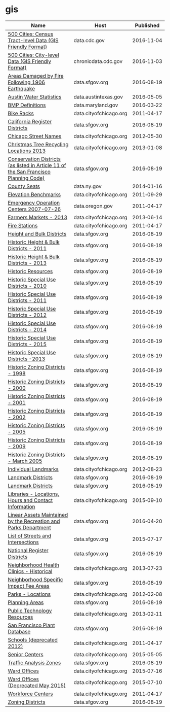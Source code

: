 # gis

Name | Host | Published
---- | ---- | ---------
[500 Cities: Census Tract-level Data (GIS Friendly Format)](../datasets/k86t-wghb.md) | data.cdc.gov | 2016&#x2011;11&#x2011;04
[500 Cities: City-level Data (GIS Friendly Format)](../datasets/dxpw-cm5u.md) | chronicdata.cdc.gov | 2016&#x2011;11&#x2011;03
[Areas Damaged by Fire Following 1906 Earthquake](../datasets/yk2r-b4e8.md) | data.sfgov.org | 2016&#x2011;08&#x2011;19
[Austin Water Statistics](../datasets/87qq-mkwq.md) | data.austintexas.gov | 2016&#x2011;05&#x2011;05
[BMP Definitions](../datasets/rm5m-2b2j.md) | data.maryland.gov | 2016&#x2011;03&#x2011;22
[Bike Racks](../datasets/cbyb-69xx.md) | data.cityofchicago.org | 2011&#x2011;04&#x2011;17
[California Register Districts](../datasets/8jmc-fmem.md) | data.sfgov.org | 2016&#x2011;08&#x2011;19
[Chicago Street Names](../datasets/i6bp-fvbx.md) | data.cityofchicago.org | 2012&#x2011;05&#x2011;30
[Christmas Tree Recycling Locations 2013](../datasets/spxm-tnai.md) | data.cityofchicago.org | 2013&#x2011;01&#x2011;08
[Conservation Districts (as listed in Article 11 of the San Francisco Planning Code)](../datasets/wfz6-yn2b.md) | data.sfgov.org | 2016&#x2011;08&#x2011;19
[County Seats](../datasets/4xc7-bukh.md) | data.ny.gov | 2014&#x2011;01&#x2011;16
[Elevation Benchmarks](../datasets/zgvr-7yfd.md) | data.cityofchicago.org | 2011&#x2011;09&#x2011;29
[Emergency Operation Centers 2007-07-26](../datasets/pjn6-jprb.md) | data.oregon.gov | 2011&#x2011;04&#x2011;17
[Farmers Markets - 2013](../datasets/i8y3-ytj4.md) | data.cityofchicago.org | 2013&#x2011;06&#x2011;14
[Fire Stations](../datasets/28km-gtjn.md) | data.cityofchicago.org | 2011&#x2011;04&#x2011;17
[Height and Bulk Districts](../datasets/tt4g-gzy9.md) | data.sfgov.org | 2016&#x2011;08&#x2011;19
[Historic Height & Bulk Districts - 2011](../datasets/qcxd-tp4u.md) | data.sfgov.org | 2016&#x2011;08&#x2011;19
[Historic Height & Bulk Districts - 2013](../datasets/bnc6-9btz.md) | data.sfgov.org | 2016&#x2011;08&#x2011;19
[Historic Resources](../datasets/mea5-sr74.md) | data.sfgov.org | 2016&#x2011;08&#x2011;19
[Historic Special Use Districts - 2010](../datasets/kmx9-ph84.md) | data.sfgov.org | 2016&#x2011;08&#x2011;19
[Historic Special Use Districts - 2011](../datasets/st6c-ij8w.md) | data.sfgov.org | 2016&#x2011;08&#x2011;19
[Historic Special Use Districts - 2012](../datasets/9d9m-eyy3.md) | data.sfgov.org | 2016&#x2011;08&#x2011;19
[Historic Special Use Districts - 2014](../datasets/uihu-8bih.md) | data.sfgov.org | 2016&#x2011;08&#x2011;19
[Historic Special Use Districts - 2015](../datasets/et47-hd49.md) | data.sfgov.org | 2016&#x2011;08&#x2011;19
[Historic Special Use Districts -2013](../datasets/r6jz-e8rw.md) | data.sfgov.org | 2016&#x2011;08&#x2011;19
[Historic Zoning Districts - 1998](../datasets/aypm-4d84.md) | data.sfgov.org | 2016&#x2011;08&#x2011;19
[Historic Zoning Districts - 2000](../datasets/aksh-67x3.md) | data.sfgov.org | 2016&#x2011;08&#x2011;19
[Historic Zoning Districts - 2001](../datasets/pdvd-w2q4.md) | data.sfgov.org | 2016&#x2011;08&#x2011;19
[Historic Zoning Districts - 2002](../datasets/ftvx-vtyc.md) | data.sfgov.org | 2016&#x2011;08&#x2011;19
[Historic Zoning Districts - 2005](../datasets/u8bf-s4hg.md) | data.sfgov.org | 2016&#x2011;08&#x2011;19
[Historic Zoning Districts - 2009](../datasets/u4br-5hb8.md) | data.sfgov.org | 2016&#x2011;08&#x2011;19
[Historic Zoning Districts - March 2005](../datasets/d7vm-pqzv.md) | data.sfgov.org | 2016&#x2011;08&#x2011;19
[Individual Landmarks](../datasets/tdab-kixi.md) | data.cityofchicago.org | 2012&#x2011;08&#x2011;23
[Landmark Districts](../datasets/vnrd-fpg7.md) | data.sfgov.org | 2016&#x2011;08&#x2011;19
[Landmark Districts](../datasets/vnrd-fpg7.md) | data.sfgov.org | 2016&#x2011;08&#x2011;19
[Libraries - Locations, Hours and Contact Information](../datasets/x8fc-8rcq.md) | data.cityofchicago.org | 2015&#x2011;09&#x2011;10
[Linear Assets Maintained by the Recreation and Parks Department](../datasets/hi3g-ejcy.md) | data.sfgov.org | 2016&#x2011;04&#x2011;20
[List of Streets and Intersections](../datasets/pu5n-qu5c.md) | data.sfgov.org | 2015&#x2011;07&#x2011;17
[National Register Districts](../datasets/gb96-vq8h.md) | data.sfgov.org | 2016&#x2011;08&#x2011;19
[Neighborhood Health Clinics - Historical](../datasets/mw69-m6xi.md) | data.cityofchicago.org | 2013&#x2011;07&#x2011;23
[Neighborhood Specific Impact Fee Areas](../datasets/5wzi-cte2.md) | data.sfgov.org | 2016&#x2011;08&#x2011;19
[Parks - Locations](../datasets/wwy2-k7b3.md) | data.cityofchicago.org | 2012&#x2011;02&#x2011;08
[Planning Areas](../datasets/wf35-y6fh.md) | data.sfgov.org | 2016&#x2011;08&#x2011;19
[Public Technology Resources](../datasets/nen3-vcxj.md) | data.cityofchicago.org | 2013&#x2011;02&#x2011;11
[San Francisco Plant Database](../datasets/27u4-a5b3.md) | data.sfgov.org | 2016&#x2011;08&#x2011;19
[Schools (deprecated 2012)](../datasets/kqmn-byj8.md) | data.cityofchicago.org | 2011&#x2011;04&#x2011;17
[Senior Centers](../datasets/qhfc-4cw2.md) | data.cityofchicago.org | 2015&#x2011;05&#x2011;05
[Traffic Analysis Zones](../datasets/j4sj-j2nf.md) | data.sfgov.org | 2016&#x2011;08&#x2011;19
[Ward Offices](../datasets/htai-wnw4.md) | data.cityofchicago.org | 2015&#x2011;07&#x2011;16
[Ward Offices (Deprecated May 2015)](../datasets/6mw6-krd4.md) | data.cityofchicago.org | 2015&#x2011;07&#x2011;10
[Workforce Centers](../datasets/cs4s-nsna.md) | data.cityofchicago.org | 2011&#x2011;04&#x2011;17
[Zoning Districts](../datasets/8br2-hhp3.md) | data.sfgov.org | 2016&#x2011;08&#x2011;19

